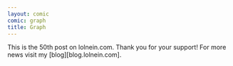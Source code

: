 ```yaml
---
layout: comic
comic: graph
title: Graph
---
```


This is the 50th post on lolnein.com. Thank you for your support! For more news visit my [blog][blog.lolnein.com].